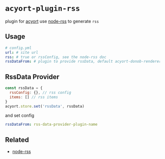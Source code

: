 # `acyort-plugin-rss`

plugin for [acyort](https://github.com/acyortjs/acyort/)
use [node-rss](https://github.com/dylang/node-rss) to generate `rss`

## Usage

```yaml
# config.yml
url: # site url
rss: # true or rssConfig, see the node-rss doc
rssDataFrom: # plugin to provide rssData, default acyort-donob-renderer
```

## RssData Provider

```javascript
const rssData = {
  rssConfig: {}, // rss config
  items: [] // rss items
}
acyort.store.set('rssData', rssData)
```

and set config

```yaml
rssDataFrom: rss-data-provider-plugin-name
```

## Related

- [node-rss](https://github.com/dylang/node-rss)
